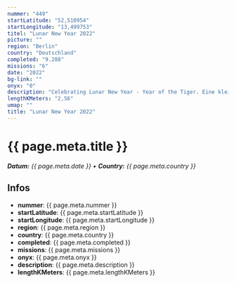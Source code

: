 ```yaml
---
nummer: "449"
startLatitude: "52,510954"
startLongitude: "13,499753"
titel: "Lunar New Year 2022"
picture: ""
region: "Berlin"
country: "Deutschland"
completed: "9.288"
missions: "6"
date: "2022"
bg-link: ""
onyx: "0"
description: "Celebrating Lunar New Year - Year of the Tiger. Eine kleine Entdeckungstour durch den Weitlingkiez von Lichtenberg."
lengthKMeters: "2,56"
umap: ""
title: "Lunar New Year 2022"
---
```


# {{ page.meta.title }}
_**Datum:** {{ page.meta.date }} • **Country:** {{ page.meta.country }}_

## Infos
- **nummer**: {{ page.meta.nummer }}
- **startLatitude**: {{ page.meta.startLatitude }}
- **startLongitude**: {{ page.meta.startLongitude }}
- **region**: {{ page.meta.region }}
- **country**: {{ page.meta.country }}
- **completed**: {{ page.meta.completed }}
- **missions**: {{ page.meta.missions }}
- **onyx**: {{ page.meta.onyx }}
- **description**: {{ page.meta.description }}
- **lengthKMeters**: {{ page.meta.lengthKMeters }}

